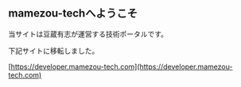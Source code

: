## mamezou-techへようこそ

  当サイトは豆蔵有志が運営する技術ポータルです。

下記サイトに移転しました。

[https://developer.mamezou-tech.com](https://developer.mamezou-tech.com)
